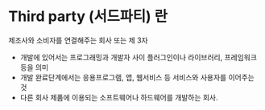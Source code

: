 #  Third party (서드파티) 란
제조사와 소비자를 연결해주는 회사 또는 제 3자

- 개발에 있어서는 프로그래밍과 개발자 사이 플러그인이나 라이브러리, 프레임워크 등을 의미
- 개발 완료단계에서는 응용프로그램, 앱, 웹서비스 등 서비스와 사용자를 이어주는 것
- 다른 회사 제품에 이용되는 소프트웨어나 하드웨어를 개발하는 회사.
